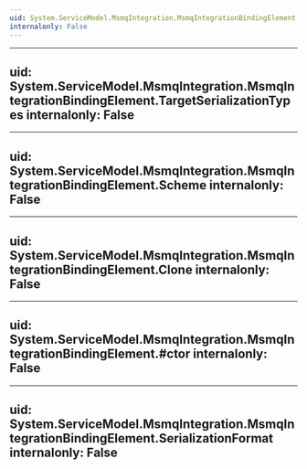 ```yaml
---
uid: System.ServiceModel.MsmqIntegration.MsmqIntegrationBindingElement
internalonly: False
---
```


---
uid: System.ServiceModel.MsmqIntegration.MsmqIntegrationBindingElement.TargetSerializationTypes
internalonly: False
---

---
uid: System.ServiceModel.MsmqIntegration.MsmqIntegrationBindingElement.Scheme
internalonly: False
---

---
uid: System.ServiceModel.MsmqIntegration.MsmqIntegrationBindingElement.Clone
internalonly: False
---

---
uid: System.ServiceModel.MsmqIntegration.MsmqIntegrationBindingElement.#ctor
internalonly: False
---

---
uid: System.ServiceModel.MsmqIntegration.MsmqIntegrationBindingElement.SerializationFormat
internalonly: False
---
